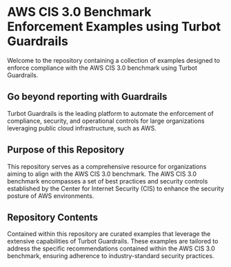 # AWS CIS 3.0 Benchmark Enforcement Examples using Turbot Guardrails

Welcome to the repository containing a collection of examples designed to enforce compliance with the AWS CIS 3.0 benchmark using Turbot Guardrails.

## Go beyond reporting with Guardrails

Turbot Guardrails is the leading platform to automate the enforcement of compliance, security, and operational controls for large organizations leveraging public cloud infrastructure, such as AWS.

## Purpose of this Repository

This repository serves as a comprehensive resource for organizations aiming to align with the AWS CIS 3.0 benchmark. The AWS CIS 3.0 benchmark encompasses a set of best practices and security controls established by the Center for Internet Security (CIS) to enhance the security posture of AWS environments.

## Repository Contents

Contained within this repository are curated examples that leverage the extensive capabilities of Turbot Guardrails. These examples are tailored to address the specific recommendations contained within the AWS CIS 3.0 benchmark, ensuring adherence to industry-standard security practices.
